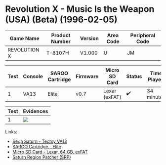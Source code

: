 # Revolution X - Music Is the Weapon (USA) (Beta) (1996-02-05)

| Game Name    | Product Number | Version | Area Code | Peripheral Code |
| ------------ | -------------- | ------- | --------- | --------------- |
| REVOLUTION X | T-8107H        | V1.000  | U         | JM              |

| Test | Console | SAROO Cartridge | Firmware | Micro SD Card | Status             | Time Played |
| ---- | ------- | --------------- | -------- | ------------- | ------------------ | ----------- |
| 1    | VA13    | Elite           | v0.7     | Lexar (exFAT) | :heavy_check_mark: | 34 minutes  |

| Test | Evidences                                                                                        |
| ---- | ------------------------------------------------------------------------------------------------ |
| 1    | [![](https://img.youtube.com/vi/oQsy4OCQsbo/0.jpg)](https://www.youtube.com/watch?v=oQsy4OCQsbo) |

Links:

- [Sega Saturn - Tectoy VA13](../../../Info/Consoles/VA13/README.md)
- [SAROO Cartridge - Elite](../../../Info/Cartridges/RetroGameParadiseStore/1.32F/README.md)
- [Micro SD Card - Lexar, 64 GB, exFAT](../../../Info/SdCards/Lexar/64GB/exfat/README.md)
- [Saturn Region Patcher (SRP)](https://segaxtreme.net/resources/saturn-region-patcher.81/download)

